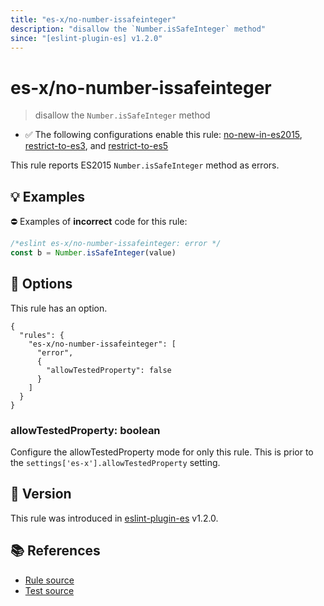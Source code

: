 ```yaml
---
title: "es-x/no-number-issafeinteger"
description: "disallow the `Number.isSafeInteger` method"
since: "[eslint-plugin-es] v1.2.0"
---
```


# es-x/no-number-issafeinteger
> disallow the `Number.isSafeInteger` method

- ✅ The following configurations enable this rule: [no-new-in-es2015], [restrict-to-es3], and [restrict-to-es5]

This rule reports ES2015 `Number.isSafeInteger` method as errors.

## 💡 Examples

⛔ Examples of **incorrect** code for this rule:

<eslint-playground type="bad">

```js
/*eslint es-x/no-number-issafeinteger: error */
const b = Number.isSafeInteger(value)
```

</eslint-playground>

## 🔧 Options

This rule has an option.

```jsonc
{
  "rules": {
    "es-x/no-number-issafeinteger": [
      "error",
      {
        "allowTestedProperty": false
      }
    ]
  }
}
```

### allowTestedProperty: boolean

Configure the allowTestedProperty mode for only this rule.
This is prior to the `settings['es-x'].allowTestedProperty` setting.

## 🚀 Version

This rule was introduced in [eslint-plugin-es] v1.2.0.

[eslint-plugin-es]: https://github.com/mysticatea/eslint-plugin-es

## 📚 References

- [Rule source](https://github.com/eslint-community/eslint-plugin-es-x/blob/master/lib/rules/no-number-issafeinteger.js)
- [Test source](https://github.com/eslint-community/eslint-plugin-es-x/blob/master/tests/lib/rules/no-number-issafeinteger.js)

[no-new-in-es2015]: ../configs/index.md#no-new-in-es2015
[restrict-to-es3]: ../configs/index.md#restrict-to-es3
[restrict-to-es5]: ../configs/index.md#restrict-to-es5

